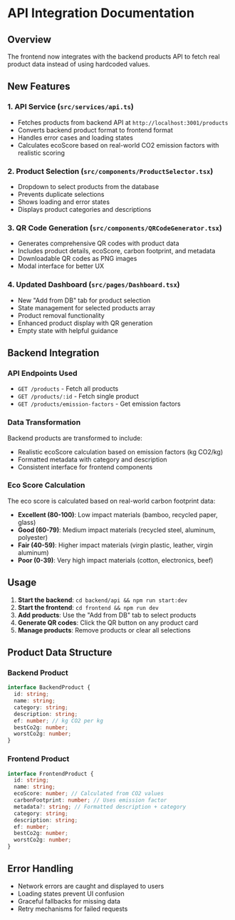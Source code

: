 # API Integration Documentation

## Overview
The frontend now integrates with the backend products API to fetch real product data instead of using hardcoded values.

## New Features

### 1. API Service (`src/services/api.ts`)
- Fetches products from backend API at `http://localhost:3001/products`
- Converts backend product format to frontend format
- Handles error cases and loading states
- Calculates ecoScore based on real-world CO2 emission factors with realistic scoring

### 2. Product Selection (`src/components/ProductSelector.tsx`)
- Dropdown to select products from the database
- Prevents duplicate selections
- Shows loading and error states
- Displays product categories and descriptions

### 3. QR Code Generation (`src/components/QRCodeGenerator.tsx`)
- Generates comprehensive QR codes with product data
- Includes product details, ecoScore, carbon footprint, and metadata
- Downloadable QR codes as PNG images
- Modal interface for better UX

### 4. Updated Dashboard (`src/pages/Dashboard.tsx`)
- New "Add from DB" tab for product selection
- State management for selected products array
- Product removal functionality
- Enhanced product display with QR generation
- Empty state with helpful guidance

## Backend Integration

### API Endpoints Used
- `GET /products` - Fetch all products
- `GET /products/:id` - Fetch single product
- `GET /products/emission-factors` - Get emission factors

### Data Transformation
Backend products are transformed to include:
- Realistic ecoScore calculation based on emission factors (kg CO2/kg)
- Formatted metadata with category and description
- Consistent interface for frontend components

### Eco Score Calculation
The eco score is calculated based on real-world carbon footprint data:
- **Excellent (80-100)**: Low impact materials (bamboo, recycled paper, glass)
- **Good (60-79)**: Medium impact materials (recycled steel, aluminum, polyester)
- **Fair (40-59)**: Higher impact materials (virgin plastic, leather, virgin aluminum)
- **Poor (0-39)**: Very high impact materials (cotton, electronics, beef)

## Usage

1. **Start the backend**: `cd backend/api && npm run start:dev`
2. **Start the frontend**: `cd frontend && npm run dev`
3. **Add products**: Use the "Add from DB" tab to select products
4. **Generate QR codes**: Click the QR button on any product card
5. **Manage products**: Remove products or clear all selections

## Product Data Structure

### Backend Product
```typescript
interface BackendProduct {
  id: string;
  name: string;
  category: string;
  description: string;
  ef: number; // kg CO2 per kg
  bestCo2g: number;
  worstCo2g: number;
}
```

### Frontend Product
```typescript
interface FrontendProduct {
  id: string;
  name: string;
  ecoScore: number; // Calculated from CO2 values
  carbonFootprint: number; // Uses emission factor
  metadata?: string; // Formatted description + category
  category: string;
  description: string;
  ef: number;
  bestCo2g: number;
  worstCo2g: number;
}
```

## Error Handling
- Network errors are caught and displayed to users
- Loading states prevent UI confusion
- Graceful fallbacks for missing data
- Retry mechanisms for failed requests
